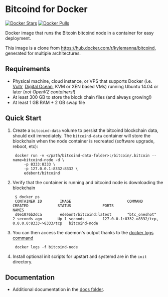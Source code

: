 Bitcoind for Docker
===================

[![Docker Stars](https://img.shields.io/docker/stars/edebont/bitcoind.svg)](https://hub.docker.com/r/edebont/bitcoind/)
[![Docker Pulls](https://img.shields.io/docker/pulls/edebont/bitcoind.svg)](https://hub.docker.com/r/edebont/bitcoind/)


Docker image that runs the Bitcoin bitcoind node in a container for easy deployment. 

This image is a clone from https://hub.docker.com/r/kylemanna/bitcoind, generated for multiple architectures. 


Requirements
------------

* Physical machine, cloud instance, or VPS that supports Docker (i.e. [Vultr](http://bit.ly/1HngXg0), [Digital Ocean](http://bit.ly/18AykdD), KVM or XEN based VMs) running Ubuntu 14.04 or later (*not OpenVZ containers!*)
* At least 300 GB to store the block chain files (and always growing!)
* At least 1 GB RAM + 2 GB swap file


Quick Start
-----------

1. Create a `bitcoind-data` volume to persist the bitcoind blockchain data, should exit immediately.  The `bitcoind-data` container will store the blockchain when the node container is recreated (software upgrade, reboot, etc):

        docker run -v </path/bitcoind-data-folder>:/bitcoin/.bitcoin --name=bitcoind-node -d \
            -p 8333:8333 \
            -p 127.0.0.1:8332:8332 \
            edebont/bitcoind

2. Verify that the container is running and bitcoind node is downloading the blockchain

        $ docker ps
        CONTAINER ID        IMAGE                         COMMAND             CREATED             STATUS              PORTS                                              NAMES
        d0e1076b2dca        edebont/bitcoind:latest       "btc_oneshot"       2 seconds ago       Up 1 seconds        127.0.0.1:8332->8332/tcp, 0.0.0.0:8333->8333/tcp   bitcoind-node

3. You can then access the daemon's output thanks to the [docker logs command]( https://docs.docker.com/reference/commandline/cli/#logs)

        docker logs -f bitcoind-node

4. Install optional init scripts for upstart and systemd are in the `init` directory.


Documentation
-------------

* Additional documentation in the [docs folder](docs).
